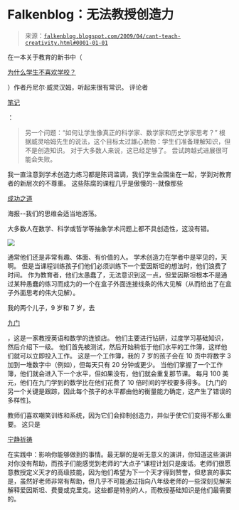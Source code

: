 <!--yml

类别：未分类

日期：2024-05-12 22:05:53

-->

# Falkenblog：无法教授创造力

> 来源：[`falkenblog.blogspot.com/2009/04/cant-teach-creativity.html#0001-01-01`](http://falkenblog.blogspot.com/2009/04/cant-teach-creativity.html#0001-01-01)

在一本关于教育的新书中（

[为什么学生不喜欢学校？](http://www.amazon.com/Why-Dont-Students-Like-School/dp/0470279303/ref=sr_1_1?ie=UTF8&s=books&qid=1240943955&sr=1-1)

）作者丹尼尔·威灵汉姆，听起来很有常识。 评论者

[笔记](http://online.wsj.com/article/SB124079001063757515.html)

：

> 另一个问题：“如何让学生像真正的科学家、数学家和历史学家思考？” 根据威灵哈姆先生的说法，这个目标太过雄心勃勃：学生们准备理解知识，但不是创造知识。 对于大多数人来说，这已经足够了。 尝试跨越式进展很可能会失败。

我一直注意到学术创造力练习都是陈词滥调，我们学生会围坐在一起，学到对教育者的新层次的不尊重。 这些陈腐的课程几乎是傲慢的--就像那些

[成功之道](http://www.ben-brophy.com/?p=436)

海报--我们的思维会适当地游荡。

大多数人在数学、科学或哲学等抽象学术问题上都不具创造性，这没有错。

![](https://blogger.googleusercontent.com/img/b/R29vZ2xl/AVvXsEiUU-hv3DZw6tR7Hl2TunH6U6BFYTkAvrqFyfYC3mxa_pBggmiPpXvSEujzsbBBDggR9GoFWIvADw2-AXq6gcFIHRZagZNJGr7Q45myE1MEK1yPltNxgsAorfMuS2G7No5brPZTtQ/s1600-h/box-fig2.gif)

通常他们还是非常有趣、体面、有价值的人。 学术创造力在学者中是罕见的，天啊。 但是当课程训练孩子们他们必须训练下一个爱因斯坦的想法时，他们浪费了时间。 作为教育者，他们太愚蠢了，无法意识到这一点，但爱因斯坦根本不是通过某种愚蠢的练习而成为的一个在盒子外面连接线条的伟大见解（从而给出了在盒子外面思考的伟大见解）。

我的两个儿子，9 岁和 7 岁，去

[九门](http://www.kumon.com/?gclid=CKD17uyalJoCFRAMDQod6T6fMQ)

，这是一家教授英语和数学的连锁店。 他们主要进行钻研，过度学习基础知识，然后介绍下一级。 他们首先被测试，然后开始稍低于他们水平的工作簿，这样他们就可以立即投入工作。 这是一个工作簿，我的 7 岁的孩子会在 10 页中将数字 3 加到一堆数字中（例如），但每天只有 20 分钟或更少。 当他们掌握了一个工作簿，他们就会进入下一个水平，但如果没有，他们就会重复那节课。 每月 100 美元，他们在九门学到的数学比在他们花费了 10 倍时间的学校要多得多。 [九门的另一个关键是跟踪，因此每个孩子的水平都由他的衡量能力确定，这产生了错误的多样性]。

教师们喜欢嘲笑训练和系统，因为它们会抑制创造力，并似乎使它们变得不那么重要。 这只是

[宁静祈祷](http://www.cptryon.org/prayer/special/serenity.html)

在实践中：影响你能够做到的事情。最无聊的是听无意义的演讲，你知道这些演讲对你没有帮助，而孩子们能感觉到老师的“大点子”课程计划只是废话。老师们很愿意教授定义天才的高级技能，因为他们希望为下一个天才得到赞誉，但悲哀的事实是，虽然好老师非常有帮助，但几乎不可能通过指向八年级老师的一些深刻见解来解释爱因斯坦、费曼或克里克。这些都是特别的人，而教授基础知识是他们最需要的。
